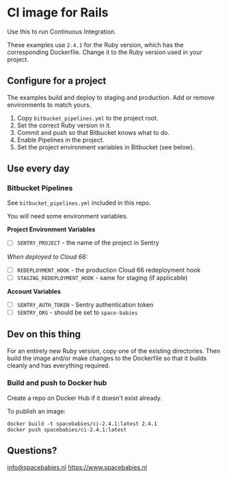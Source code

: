 # CI image for Rails

Use this to run Continuous Integration.

These examples use `2.4.1` for the Ruby version, which has the corresponding
Dockerfile. Change it to the Ruby version used in your project.

## Configure for a project

The examples build and deploy to staging and production. Add or remove
environments to match yours.

1. Copy `bitbucket_pipelines.yml` to the project root.
2. Set the correct Ruby version in it.
3. Commit and push so that Bitbucket knows what to do.
4. Enable Pipelines in the project.
5. Set the project environment variables in Bitbucket (see below).

## Use every day

### Bitbucket Pipelines

See `bitbucket_pipelines.yml` included in this repo.

You will need some environment variables.

**Project Environment Variables**

- [ ] `SENTRY_PROJECT` - the name of the project in Sentry

_When deployed to Cloud 66:_
- [ ] `REDEPLOYMENT_HOOK` - the production Cloud 66 redeployment hook
- [ ] `STAGING_REDEPLOYMENT_HOOK` - same for staging (if applicable)

**Account Variables**

- [ ] `SENTRY_AUTH_TOKEN` - Sentry authentication token
- [ ] `SENTRY_ORG` - should be set to `space-babies`

## Dev on this thing

For an entirely new Ruby version, copy one of the existing directories.
Then build the image and/or make changes to the Dockerfile so that it builds
cleanly and has everything required.

### Build and push to Docker hub

Create a repo on Docker Hub if it doesn't exist already.

To publish an image:

``` shell
docker build -t spacebabies/ci-2.4.1:latest 2.4.1
docker push spacebabies/ci-2.4.1:latest
```

## Questions?

info@spacebabies.nl
https://www.spacebabies.nl
